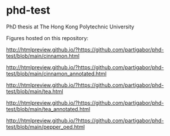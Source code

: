 # phd-test
PhD thesis at The Hong Kong Polytechnic University

Figures hosted on this repository:

http://htmlpreview.github.io/?https://github.com/partigabor/phd-test/blob/main/cinnamon.html

http://htmlpreview.github.io/?https://github.com/partigabor/phd-test/blob/main/cinnamon_annotated.html

http://htmlpreview.github.io/?https://github.com/partigabor/phd-test/blob/main/tea.html

http://htmlpreview.github.io/?https://github.com/partigabor/phd-test/blob/main/tea_annotated.html

http://htmlpreview.github.io/?https://github.com/partigabor/phd-test/blob/main/pepper_oed.html
